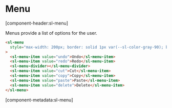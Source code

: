 # Menu

[component-header:sl-menu]

Menus provide a list of options for the user.

```html preview
<sl-menu
  style="max-width: 200px; border: solid 1px var(--sl-color-gray-90); border-radius: var(--sl-border-radius-medium);"
>
  <sl-menu-item value="undo">Undo</sl-menu-item>
  <sl-menu-item value="redo">Redo</sl-menu-item>
  <sl-menu-divider></sl-menu-divider>
  <sl-menu-item value="cut">Cut</sl-menu-item>
  <sl-menu-item value="copy">Copy</sl-menu-item>
  <sl-menu-item value="paste">Paste</sl-menu-item>
  <sl-menu-item value="delete">Delete</sl-menu-item>
</sl-menu>
```

[component-metadata:sl-menu]

